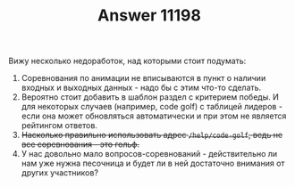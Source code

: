 ﻿---
title: "Answer 11198"
se.owner.user_id: 178988
se.owner.display_name: "Qwertiy"
se.owner.link: "https://ru.meta.stackoverflow.com/users/178988/qwertiy"
se.answer_id: 11198
se.question_id: 11197
se.post_type: answer
se.is_accepted: False
---
<p>Вижу несколько недоработок, над которыми стоит подумать:</p>
<ol>
<li>Соревнования по анимации не вписываются в пункт о наличии входных и выходных данных - надо бы с этим что-то сделать.</li>
<li>Вероятно стоит добавить в шаблон раздел с критерием победы. И для некоторых случаев (например, code golf) c таблицей лидеров - если она может обновляться автоматически и при этом не является рейтингом ответов.</li>
<li><s>Насколько правильно использовать адрес <code>/help/code-golf</code>, ведь не все соревнования - это гольф.</s></li>
<li>У нас довольно мало вопросов-соревнований - действительно ли нам уже нужна песочница и будет ли в ней достаточно внимания от других участников?</li>
</ol>
